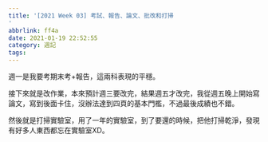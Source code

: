 ```yaml
---
title: '[2021 Week 03] 考試、報告、論文、批改和打掃
'
abbrlink: ff4a
date: 2021-01-19 22:52:55
category: 週記
tags:
---
```

週一是我要考期末考+報告，這兩科表現的平穩。
<!-- more -->
接下來就是改作業，本來預計週三要改完，結果週五才改完，我從週五晚上開始寫論文，寫到後面卡住，沒辦法達到四頁的基本門檻，不過最後成績也不錯。

然後就是打掃實驗室，用了一年的實驗室，到了要還的時候，把他打掃乾淨，發現有好多人東西都忘在實驗室XD。